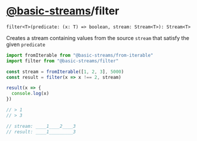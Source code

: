 # [@basic-streams](https://github.com/rpominov/basic-streams)/filter

<!-- doc -->

`filter<T>(predicate: (x: T) => boolean, stream: Stream<T>): Stream<T>`

Creates a stream containing values from the source `stream` that satisfy the
given `predicate`

```js
import fromIterable from "@basic-streams/from-iterable"
import filter from "@basic-streams/filter"

const stream = fromIterable([1, 2, 3], 5000)
const result = filter(x => x !== 2, stream)

result(x => {
  console.log(x)
})

// > 1
// > 3

// stream: ____1____2____3
// result: ____1_________3
```

<!-- docstop -->
